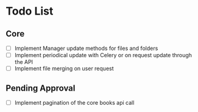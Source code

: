 # Todo List

## Core
- [ ] Implement Manager update methods for files and folders
- [ ] Implement periodical update with Celery or on request update through the API
- [ ] Implement file merging on user request

## Pending Approval
- [ ] Implement pagination of the core books api call
